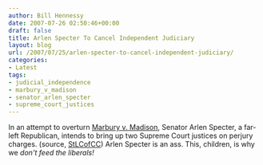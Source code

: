 ```yaml
---
author: Bill Hennessy
date: 2007-07-26 02:50:46+00:00
draft: false
title: Arlen Specter To Cancel Independent Judiciary
layout: blog
url: /2007/07/25/arlen-specter-to-cancel-independent-judiciary/
categories:
- Latest
tags:
- judicial_independence
- marbury_v_madison
- senator_arlen_specter
- supreme_court_justices
---
```


In an attempt to overturn [Marbury v. Madison](https://en.wikipedia.org/wiki/Article_Three_of_the_United_States_Constitution#Appointment_and_tenure), Senator Arlen Specter, a far-left Republican, intends to bring up two Supreme Court justices on perjury charges. (source, [StLCofCC](https://stlcofcc.wordpress.com/2007/07/25/arlen-specter-threatens-to-assassinate-supreme-court-justices-john-roberts-samuel-alito-and-assaults-judicial-independence/))
Arlen Specter is an ass.  This, children, is why we _don't feed the liberals!_


